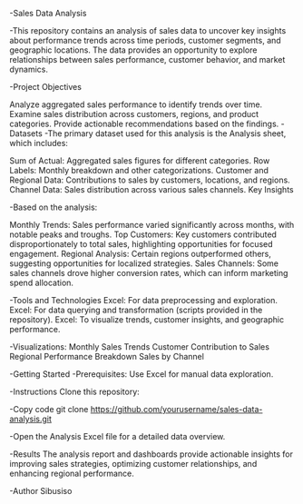-Sales Data Analysis


-This repository contains an analysis of sales data to uncover key insights about performance trends across time periods, customer segments, and geographic locations. The data provides an opportunity to explore relationships between sales performance, customer behavior, and market dynamics.

-Project Objectives

Analyze aggregated sales performance to identify trends over time.
Examine sales distribution across customers, regions, and product categories.
Provide actionable recommendations based on the findings.
-Datasets
-The primary dataset used for this analysis is the Analysis sheet, which includes:

Sum of Actual: Aggregated sales figures for different categories.
Row Labels: Monthly breakdown and other categorizations.
Customer and Regional Data: Contributions to sales by customers, locations, and regions.
Channel Data: Sales distribution across various sales channels.
Key Insights

-Based on the analysis:

Monthly Trends: Sales performance varied significantly across months, with notable peaks and troughs.
Top Customers: Key customers contributed disproportionately to total sales, highlighting opportunities for focused engagement.
Regional Analysis: Certain regions outperformed others, suggesting opportunities for localized strategies.
Sales Channels: Some sales channels drove higher conversion rates, which can inform marketing spend allocation.



-Tools and Technologies
Excel: For data preprocessing and exploration.
Excel: For data querying and transformation (scripts provided in the repository).
Excel: To visualize trends, customer insights, and geographic performance.


-Visualizations:
Monthly Sales Trends
Customer Contribution to Sales
Regional Performance Breakdown
Sales by Channel


-Getting Started
-Prerequisites:
Use Excel for manual data exploration.

-Instructions
Clone this repository:

-Copy code
git clone https://github.com/yourusername/sales-data-analysis.git


-Open the Analysis Excel file for a detailed data overview.

-Results
The analysis report and dashboards provide actionable insights for improving sales strategies, optimizing customer relationships, and enhancing regional performance.

-Author
Sibusiso
